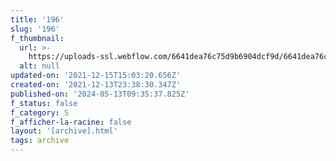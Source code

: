 ```yaml
---
title: '196'
slug: '196'
f_thumbnail:
  url: >-
    https://uploads-ssl.webflow.com/6641dea76c75d9b6904dcf9d/6641dea76c75d9b6904dd2a0_196.jpg
  alt: null
updated-on: '2021-12-15T15:03:20.656Z'
created-on: '2021-12-13T23:38:30.347Z'
published-on: '2024-05-13T09:35:37.825Z'
f_status: false
f_category: S
f_afficher-la-racine: false
layout: '[archive].html'
tags: archive
---
```



